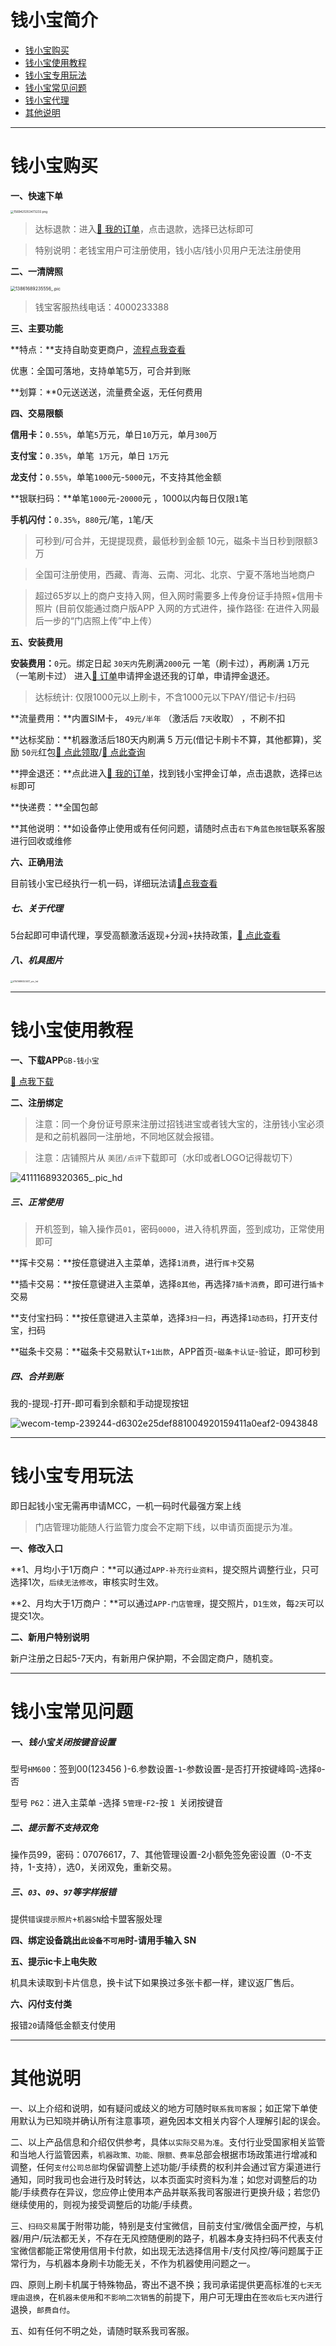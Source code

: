 # 钱小宝简介

- [钱小宝购买](#钱小宝购买)
- [钱小宝使用教程](#钱小宝使用教程)
- [钱小宝专用玩法](#钱小宝专用玩法)
- [钱小宝常见问题](#钱小宝常见问题)
- [钱小宝代理](agent/qxb.md)
- [其他说明](#其他说明)

-----

# 钱小宝购买

**一、快速下单**

[<img src="https://wiki.zjkmkj.com/media/202307131558063.png" alt="1569425353473233.png" style="zoom:33%;" />](https://kmshop.zjkmkj.com/pages/goods_details/index?id=47)

> 达标退款：进入[:link: 我的订单](http://kmshop.zjkmkj.com/pages/users/order_list/index)，点击退款，选择已达标即可

> 特别说明：老钱宝用户可注册使用，钱小店/钱小贝用户无法注册使用

**二、一清牌照**

<img src="https://wiki.zjkmkj.com/media/202307131606188.jpg" alt="13861689235556_.pic" style="zoom: 50%;" />

>  钱宝客服热线电话：4000233388

**三、主要功能**

**特点：**支持自助变更商户，[流程点我查看](#钱小宝专用玩法)

优惠：全国可落地，支持单笔5万，可合并到账

**划算：**0元送送送，流量费全返，无任何费用

**四、交易限额**

**信用卡：**`0.55%`，单笔`5`万元，单日`10`万元，单月`300`万

**支付宝：**`0.35%`，单笔` 1万`元，单日 `1万`元

**龙支付：**`0.55%`，单笔`1000`元-`5000`元，不支持其他金额

**银联扫码：**单笔`1000`元-`20000`元 ，1000以内每日仅限`1`笔

**手机闪付：**`0.35%`，`880`元/笔，`1`笔/天

>可秒到/可合并，无提提现费，最低秒到金额 10元，磁条卡当日秒到限额3万

>全国可注册使用，西藏、青海、云南、河北、北京、宁夏不落地当地商户

> 超过65岁以上的商户支持入网，但入网时需要多上传身份证手持照+信用卡照片 (目前仅能通过商户版APP 入网的方式进件，操作路径: 在进件入网最后一步的“门店照上传”中上传）
>

**五、安装费用**

**安装费用：**`0`元。绑定日起 `30天内`先刷满`2000`元 一笔（刷卡过），再刷满 `1`万元 （一笔刷卡过） 进入[:link: 订单](http://kmshop.zjkmkj.com/pages/users/order_list/index)申请押金退还我的订单，申请押金退还。

> 达标统计: 仅限1000元以上刷卡，不含1000元以下PAY/借记卡/扫码

**流量费用：**内置SIM卡， `49元/半年` （激活后 `7天`收取） ，不刷不扣

**达标奖励：**机器激活后180天内刷满 5 万元(借记卡刷卡不算，其他都算)，奖励 `50元`红包[:link: 点此领取](http://u.zjkmkj.com/3rjAT)/[:link: 点此查询](http://u.zjkmkj.com/XToWp)

**押金退还：**点此进入[:link: 我的订单](http://kmshop.zjkmkj.com/pages/users/order_list/index)，找到钱小宝押金订单，点击退款，选择`已达标`即可

**快递费：**全国包邮

**其他说明：**如设备停止使用或有任何问题，请随时点击`右下角蓝色按钮`联系客服进行回收或维修

**六、正确用法**

目前钱小宝已经执行一机一码，详细玩法请[:link:点我查看](#钱小宝专用玩法)

##### 七、关于代理

5台起即可申请代理，享受高额激活返现+分润+扶持政策，[:link: 点此查看](agent/qxb.md)

##### 八、机具图片

<img src="https://wiki.zjkmkj.com/media/202307141630275.jpg" alt="41141689323417_.pic_hd" style="zoom: 25%;" />

------

# 钱小宝使用教程

**一、下载APP**`GB-钱小宝`

[:link: 点我下载](https://zyqxbm.globebill.com/static/html/merchant/index.html)

**二、注册绑定**

>  注意：同一个身份证号原来注册过招钱进宝或者钱大宝的，注册钱小宝必须是和之前机器同一注册地，不同地区就会报错。

> 注意：店铺照片从 `美团/点评`下载即可（水印或者LOGO记得裁切下）

![41111689320365_.pic_hd](https://wiki.zjkmkj.com/media/202307141545719.jpg)

##### 三、正常使用

> 开机签到，输入操作员`01`，密码`0000`，进入待机界面，签到成功，正常使用即可

**挥卡交易：**按任意键进入主菜单，选择`1消费`，进行`挥卡`交易

**插卡交易：**按任意键进入主菜单，选择`8其他`，再选择`7插卡消费`，即可进行`插卡`交易

**支付宝扫码：**按任意键进入主菜单，选择`3扫一扫`，再选择`1动态码`，打开支付宝，扫码

**磁条卡交易：**磁条卡交易默认`T+1出款`，APP首页-`磁条卡认证`-验证，即可秒到

##### 四、合并到账

我的-提现-打开-即可看到余额和手动提现按钮

![wecom-temp-239244-d6302e25def881004920159411a0eaf2-0943848](https://wiki.zjkmkj.com/media/202308021037811.jpg)

---

# 钱小宝专用玩法

即日起钱小宝无需再申请MCC，一机一码时代最强方案上线

> 门店管理功能随人行监管力度会不定期下线，以申请页面提示为准。

**一、修改入口**

**1、月均小于1万商户：**可以通过`APP-补充行业资料`，提交照片调整行业，只可选择1次，`后续无法修改`，审核实时生效。

**2、月均大于1万商户：**可以通过`APP-门店管理`，提交照片，`D1生效`，每`2天`可以提交1次。

**二、新用户特别说明**

新户注册之日起5-7天内，有新用户保护期，不会固定商户，随机变。

-------

# 钱小宝常见问题

##### 一、钱小宝关闭按键音设置

型号`HM600`：签到00(123456 )-6.参数设置-`1`-参数设置-是否打开按键峰鸣-选择`0`-否

型号 `P62`：进入主菜单 -选择 `5管理`-`F2`-按 `1 `关闭按键音

##### 二、提示暂不支持双免

操作员99，密码：07076617，7、其他管理设置-2小额免签免密设置（0-不支持，1-支持），选0，关闭双免，重新交易。

##### 三、`03`、`09`、`97`等字样报错

提供`错误提示照片+机器SN`给卡盟客服处理

**四、绑定设备跳出`此设备不可用`时-请用手输入 SN**

**五、提示ic卡上电失败**

机具未读取到卡片信息，换卡试下如果换过多张卡都一样，建议返厂售后。

**六、闪付支付类**

报错`20`请降低金额支付使用

---

# 其他说明

一、以上介绍和说明，如有疑问或歧义的地方可随时`联系我司客服`；如正常下单使用默认为已知晓并确认所有注意事项，避免因本文相关内容个人理解引起的误会。

二、以上产品信息和介绍仅供参考，具体`以实际交易为准`。支付行业受国家相关监管和当地人行监管因素，`机器政策、功能、限额、费率`总部会根据市场政策进行增减和调整，任何`支付公司总部`均保留调整上述功能/手续费的权利并会通过官方渠道进行通知，同时我司也会进行及时转达，以本页面实时资料为准；如您对调整后的功能/手续费存在异议，您应停止使用本产品并联系我司客服进行更换升级；若您仍继续使用的，则视为接受调整后的功能/手续费。

三、`扫码交易`属于附带功能，特别是支付宝微信，目前支付宝/微信全面严控，与机器/用户/玩法都无关，不存在无风控随便刷的路子，机器本身支持扫码不代表支付宝微信都能正常使用信用卡付款，如出现无法选择信用卡/支付风控/等问题属于正常行为，与机器本身刷卡功能无关，不作为机器使用问题之一。

四、原则上刷卡机属于特殊物品，寄出不退不换；我司承诺提供更高标准的`七天无理由退换`，在`机器未使用`和`不影响二次销售`的前提下，用户可无理由在`签收后七天内`进行退换，`邮费自付`。

五、如有任何不明之处，请随时联系我司客服。